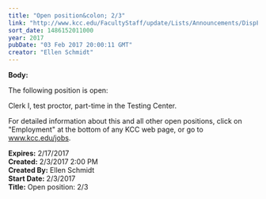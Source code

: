 ```yaml
---
title: "Open position&colon; 2/3"
link: "http://www.kcc.edu/FacultyStaff/update/Lists/Announcements/DispForm.aspx?ID=2375"
sort_date: 1486152011000
year: 2017
pubDate: "03 Feb 2017 20:00:11 GMT"
creator: "Ellen Schmidt"
---
```


<div><b>Body:</b> <div class="ExternalClass5110253F75EC4E39BF97CC30A38B7310"><p>​The following position is open:</p>
<p>Clerk I, test proctor, part-time in the Testing Center.</p>
<p>For detailed information about this and all other open positions, click on &quot;Employment&quot; at the bottom of any KCC web page, or go to <a href="/jobs">www.kcc.edu/jobs</a>. </p></div></div>
<div><b>Expires:</b> 2/17/2017</div>
<div><b>Created:</b> 2/3/2017 2:00 PM</div>
<div><b>Created By:</b> Ellen Schmidt</div>
<div><b>Start Date:</b> 2/3/2017</div>
<div><b>Title:</b> Open position: 2/3</div>
